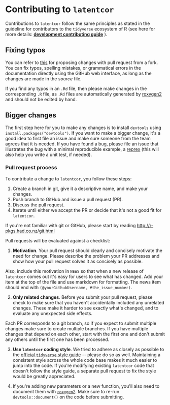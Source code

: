 # Contributing to `latentcor`

Contributions to `latentcor` follow the same principles as stated in the guideline for contributors to the `tidyverse` ecosystem of R (see here for more details: [**development contributing guide**](https://rstd.io/tidy-contrib) ).

## Fixing typos

You can refer to [this](https://docs.github.com/en/github/collaborating-with-pull-requests/proposing-changes-to-your-work-with-pull-requests/creating-a-pull-request-from-a-fork) for proposing changes with pull request from a fork.
You can fix typos, spelling mistakes, or grammatical errors in the documentation directly using the GitHub web interface, as long as the changes are made in the _source_ file.

If you find any typos in an `.Rd` file, then please make changes in the corresponding `.R` file, as `.Rd` files are automatically generated by [roxygen2](https://roxygen2.r-lib.org/articles/roxygen2.html) and should not be edited by hand.

## Bigger changes

The first step here for you to make any changes is to install `devtools` using `install.packages("devtools")`.
If you want to make a bigger change, it's a good idea to first file an issue and make sure someone from the team agrees that it is needed.
If you have found a bug, please file an issue that illustrates the bug with a minimal reproducible example, a
[reprex](https://www.tidyverse.org/help/#reprex) (this will also help you write a unit test, if needed).

### Pull request process

To contribute a change to `latentcor`, you follow these steps:

1. Create a branch in git, give it a descriptive name, and make your changes.
2. Push branch to GitHub and issue a pull request (PR).
3. Discuss the pull request.
4. Iterate until either we accept the PR or decide that it's not a good fit for `latentcor`.

If you're not familiar with git or GitHub, please start by reading
<http://r-pkgs.had.co.nz/git.html>

Pull requests will be evaluated against a checklist:

1.  __Motivation__. Your pull request should clearly and concisely motivate the need for change. Please describe the problem your PR addresses and show how your pull request solves it as concisely as possible.

Also, include this motivation in `NEWS` so that when a new release of
`latentcor` comes out it's easy for users to see what has changed. Add your
item at the top of the file and use markdown for formatting. The
news item should end with `(@yourGithubUsername, #the_issue_number)`.

2.  __Only related changes__. Before you submit your pull request, please check to make sure that you haven't accidentally included any unrelated changes. These make it harder to see exactly what's changed, and to evaluate any unexpected side effects.

Each PR corresponds to a git branch, so if you expect to submit multiple changes
make sure to create multiple branches. If you have multiple changes that depend
on each other, start with the first one and don't submit any others until the
first one has been processed.

3. __Use `latentcor` coding style__. We tried to adhere as closely as possible to the [official `tidyverse` style guide](http://style.tidyverse.org) -- please do so as well. Maintaining a consistent style across the whole code base makes it much easier to jump into the code. If you're modifying existing `latentcor` code that doesn't follow the style guide, a separate pull request to fix the style would be greatly appreciated.

4. If you're adding new parameters or a new function, you'll also need to document them with [`roxygen2`](https://github.com/klutometis/roxygen). Make sure to re-run `devtools::document()` on the code before submitting.
